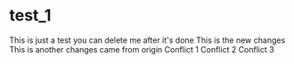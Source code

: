 # test_1
This is just a test you can delete me after it's done
This is the new changes
This is another changes came from origin
Conflict 1
Conflict 2
Conflict 3
